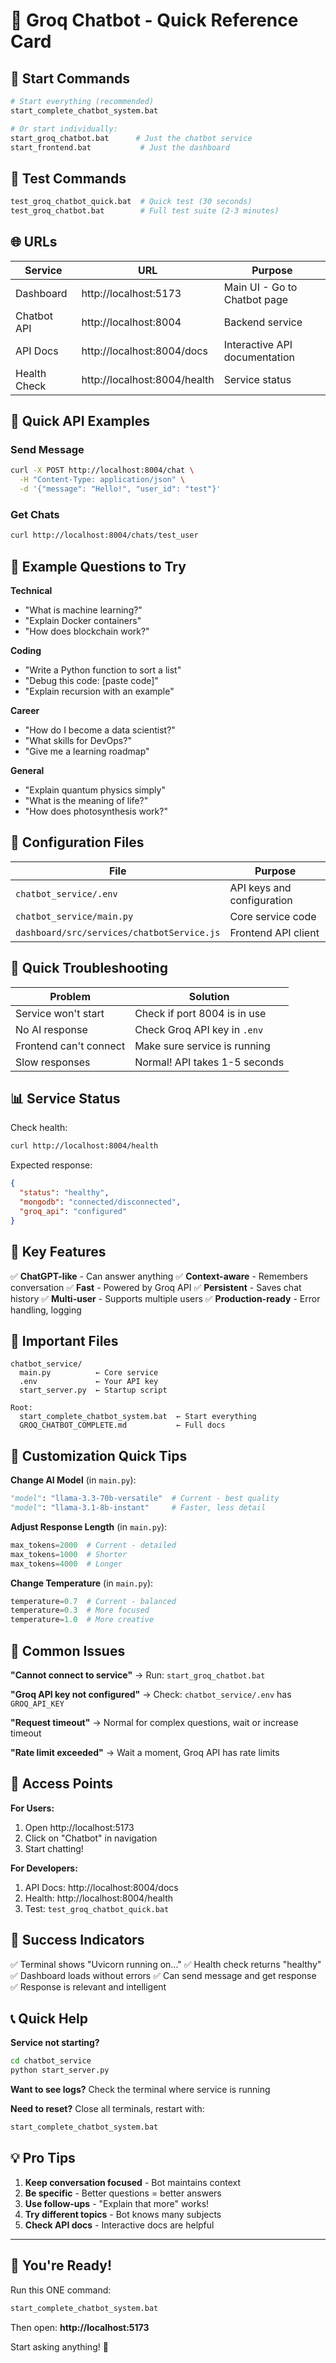 # 🤖 Groq Chatbot - Quick Reference Card

## 🚀 Start Commands

```bash
# Start everything (recommended)
start_complete_chatbot_system.bat

# Or start individually:
start_groq_chatbot.bat      # Just the chatbot service
start_frontend.bat           # Just the dashboard
```

## 🧪 Test Commands

```bash
test_groq_chatbot_quick.bat  # Quick test (30 seconds)
test_groq_chatbot.bat        # Full test suite (2-3 minutes)
```

## 🌐 URLs

| Service | URL | Purpose |
|---------|-----|---------|
| Dashboard | http://localhost:5173 | Main UI - Go to Chatbot page |
| Chatbot API | http://localhost:8004 | Backend service |
| API Docs | http://localhost:8004/docs | Interactive API documentation |
| Health Check | http://localhost:8004/health | Service status |

## 📡 Quick API Examples

### Send Message
```bash
curl -X POST http://localhost:8004/chat \
  -H "Content-Type: application/json" \
  -d '{"message": "Hello!", "user_id": "test"}'
```

### Get Chats
```bash
curl http://localhost:8004/chats/test_user
```

## 💬 Example Questions to Try

**Technical**
- "What is machine learning?"
- "Explain Docker containers"
- "How does blockchain work?"

**Coding**
- "Write a Python function to sort a list"
- "Debug this code: [paste code]"
- "Explain recursion with an example"

**Career**
- "How do I become a data scientist?"
- "What skills for DevOps?"
- "Give me a learning roadmap"

**General**
- "Explain quantum physics simply"
- "What is the meaning of life?"
- "How does photosynthesis work?"

## 🔧 Configuration Files

| File | Purpose |
|------|---------|
| `chatbot_service/.env` | API keys and configuration |
| `chatbot_service/main.py` | Core service code |
| `dashboard/src/services/chatbotService.js` | Frontend API client |

## 🐛 Quick Troubleshooting

| Problem | Solution |
|---------|----------|
| Service won't start | Check if port 8004 is in use |
| No AI response | Check Groq API key in `.env` |
| Frontend can't connect | Make sure service is running |
| Slow responses | Normal! API takes 1-5 seconds |

## 📊 Service Status

Check health:
```bash
curl http://localhost:8004/health
```

Expected response:
```json
{
  "status": "healthy",
  "mongodb": "connected/disconnected",
  "groq_api": "configured"
}
```

## 🎯 Key Features

✅ **ChatGPT-like** - Can answer anything
✅ **Context-aware** - Remembers conversation
✅ **Fast** - Powered by Groq API
✅ **Persistent** - Saves chat history
✅ **Multi-user** - Supports multiple users
✅ **Production-ready** - Error handling, logging

## 📁 Important Files

```
chatbot_service/
  main.py          ← Core service
  .env             ← Your API key
  start_server.py  ← Startup script

Root:
  start_complete_chatbot_system.bat  ← Start everything
  GROQ_CHATBOT_COMPLETE.md           ← Full docs
```

## 🎨 Customization Quick Tips

**Change AI Model** (in `main.py`):
```python
"model": "llama-3.3-70b-versatile"  # Current - best quality
"model": "llama-3.1-8b-instant"     # Faster, less detail
```

**Adjust Response Length** (in `main.py`):
```python
max_tokens=2000  # Current - detailed
max_tokens=1000  # Shorter
max_tokens=4000  # Longer
```

**Change Temperature** (in `main.py`):
```python
temperature=0.7  # Current - balanced
temperature=0.3  # More focused
temperature=1.0  # More creative
```

## 🚨 Common Issues

**"Cannot connect to service"**
→ Run: `start_groq_chatbot.bat`

**"Groq API key not configured"**
→ Check: `chatbot_service/.env` has `GROQ_API_KEY`

**"Request timeout"**
→ Normal for complex questions, wait or increase timeout

**"Rate limit exceeded"**
→ Wait a moment, Groq API has rate limits

## 📱 Access Points

**For Users:**
1. Open http://localhost:5173
2. Click on "Chatbot" in navigation
3. Start chatting!

**For Developers:**
1. API Docs: http://localhost:8004/docs
2. Health: http://localhost:8004/health
3. Test: `test_groq_chatbot_quick.bat`

## 🎉 Success Indicators

✅ Terminal shows "Uvicorn running on..."
✅ Health check returns "healthy"
✅ Dashboard loads without errors
✅ Can send message and get response
✅ Response is relevant and intelligent

## 📞 Quick Help

**Service not starting?**
```bash
cd chatbot_service
python start_server.py
```

**Want to see logs?**
Check the terminal where service is running

**Need to reset?**
Close all terminals, restart with:
```bash
start_complete_chatbot_system.bat
```

## 💡 Pro Tips

1. **Keep conversation focused** - Bot maintains context
2. **Be specific** - Better questions = better answers
3. **Use follow-ups** - "Explain that more" works!
4. **Try different topics** - Bot knows many subjects
5. **Check API docs** - Interactive docs are helpful

---

## 🎊 You're Ready!

Run this ONE command:
```bash
start_complete_chatbot_system.bat
```

Then open: **http://localhost:5173**

Start asking anything! 🚀

